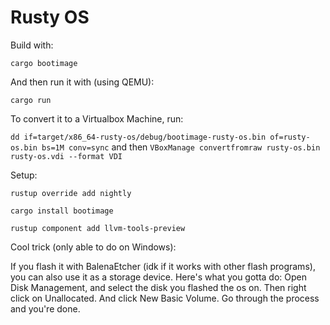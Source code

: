 # Rusty OS

Build with:

`cargo bootimage`

And then run it with (using QEMU):

`cargo run`

To convert it to a Virtualbox Machine, run:

`dd if=target/x86_64-rusty-os/debug/bootimage-rusty-os.bin of=rusty-os.bin bs=1M conv=sync` and then
`VBoxManage convertfromraw rusty-os.bin rusty-os.vdi --format VDI`

Setup:

`rustup override add nightly`

`cargo install bootimage`

`rustup component add llvm-tools-preview`

Cool trick (only able to do on Windows):

If you flash it with BalenaEtcher (idk if it works with other flash programs), you can also use it as a storage device.
Here's what you gotta do:
Open Disk Management, and select the disk you flashed the os on.
Then right click on Unallocated.
And click New Basic Volume.
Go through the process and you're done.